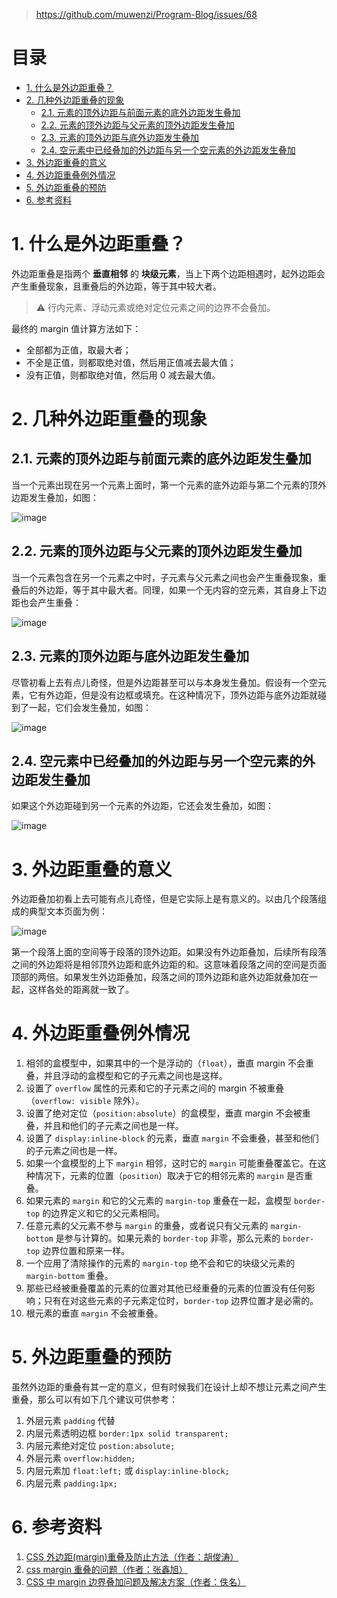 > https://github.com/muwenzi/Program-Blog/issues/68

<h1>目录</h1>

<!-- TOC -->

- [1. 什么是外边距重叠？](#1-什么是外边距重叠)
- [2. 几种外边距重叠的现象](#2-几种外边距重叠的现象)
  - [2.1. 元素的顶外边距与前面元素的底外边距发生叠加](#21-元素的顶外边距与前面元素的底外边距发生叠加)
  - [2.2. 元素的顶外边距与父元素的顶外边距发生叠加](#22-元素的顶外边距与父元素的顶外边距发生叠加)
  - [2.3. 元素的顶外边距与底外边距发生叠加](#23-元素的顶外边距与底外边距发生叠加)
  - [2.4. 空元素中已经叠加的外边距与另一个空元素的外边距发生叠加](#24-空元素中已经叠加的外边距与另一个空元素的外边距发生叠加)
- [3. 外边距重叠的意义](#3-外边距重叠的意义)
- [4. 外边距重叠例外情况](#4-外边距重叠例外情况)
- [5. 外边距重叠的预防](#5-外边距重叠的预防)
- [6. 参考资料](#6-参考资料)

<!-- /TOC -->

# 1. 什么是外边距重叠？

外边距重叠是指两个 **垂直相邻** 的 **块级元素**，当上下两个边距相遇时，起外边距会产生重叠现象，且重叠后的外边距，等于其中较大者。

> :warning: 行内元素、浮动元素或绝对定位元素之间的边界不会叠加。

最终的 margin 值计算方法如下：

- 全部都为正值，取最大者；
- 不全是正值，则都取绝对值，然后用正值减去最大值；
- 没有正值，则都取绝对值，然后用 0 减去最大值。

# 2. 几种外边距重叠的现象

## 2.1. 元素的顶外边距与前面元素的底外边距发生叠加

当一个元素出现在另一个元素上面时，第一个元素的底外边距与第二个元素的顶外边距发生叠加，如图：

![image](https://user-images.githubusercontent.com/12554487/42308599-a2d302b4-8068-11e8-9a5d-54dfe89d2e1e.jpg)

## 2.2. 元素的顶外边距与父元素的顶外边距发生叠加

当一个元素包含在另一个元素之中时，子元素与父元素之间也会产生重叠现象，重叠后的外边距，等于其中最大者。同理，如果一个无内容的空元素，其自身上下边距也会产生重叠：

![image](https://user-images.githubusercontent.com/12554487/42308648-ca92df68-8068-11e8-8871-790bc1a60d54.jpg)

## 2.3. 元素的顶外边距与底外边距发生叠加

尽管初看上去有点儿奇怪，但是外边距甚至可以与本身发生叠加。假设有一个空元素，它有外边距，但是没有边框或填充。在这种情况下，顶外边距与底外边距就碰到了一起，它们会发生叠加，如图：

![image](https://user-images.githubusercontent.com/12554487/42311146-bc2b5aa2-806f-11e8-9f14-01193618e8c0.jpg)

## 2.4. 空元素中已经叠加的外边距与另一个空元素的外边距发生叠加

如果这个外边距碰到另一个元素的外边距，它还会发生叠加，如图：

![image](https://user-images.githubusercontent.com/12554487/42311147-bc7085fa-806f-11e8-93ab-1f02a6eaf8c0.jpg)

# 3. 外边距重叠的意义

外边距叠加初看上去可能有点儿奇怪，但是它实际上是有意义的。以由几个段落组成的典型文本页面为例：

![image](https://user-images.githubusercontent.com/12554487/42311149-bca9cf68-806f-11e8-89ee-f10a512bd9bd.jpg)

第一个段落上面的空间等于段落的顶外边距。如果没有外边距叠加，后续所有段落之间的外边距将是相邻顶外边距和底外边距的和。这意味着段落之间的空间是页面顶部的两倍。如果发生外边距叠加，段落之间的顶外边距和底外边距就叠加在一起，这样各处的距离就一致了。

# 4. 外边距重叠例外情况

1.  相邻的盒模型中，如果其中的一个是浮动的（`float`），垂直 margin 不会重叠，并且浮动的盒模型和它的子元素之间也是这样。
1.  设置了 `overflow` 属性的元素和它的子元素之间的 margin 不被重叠（`overflow: visible` 除外）。
1.  设置了绝对定位（`position:absolute`）的盒模型，垂直 margin 不会被重叠，并且和他们的子元素之间也是一样。
1.  设置了 `display:inline-block` 的元素，垂直 `margin` 不会重叠，甚至和他们的子元素之间也是一样。
1.  如果一个盒模型的上下 `margin` 相邻，这时它的 `margin` 可能重叠覆盖它。在这种情况下，元素的位置（`position`）取决于它的相邻元素的 `margin` 是否重叠。
1.  如果元素的 `margin` 和它的父元素的 `margin-top` 重叠在一起，盒模型 `border-top` 的边界定义和它的父元素相同。
1.  任意元素的父元素不参与 `margin` 的重叠，或者说只有父元素的 `margin-bottom` 是参与计算的。如果元素的 `border-top` 非零，那么元素的 `border-top` 边界位置和原来一样。
1.  一个应用了清除操作的元素的 `margin-top` 绝不会和它的块级父元素的 `margin-bottom` 重叠。
1.  那些已经被重叠覆盖的元素的位置对其他已经重叠的元素的位置没有任何影响；只有在对这些元素的子元素定位时，`border-top` 边界位置才是必需的。
1.  根元素的垂直 `margin` 不会被重叠。

# 5. 外边距重叠的预防

虽然外边距的重叠有其一定的意义，但有时候我们在设计上却不想让元素之间产生重叠，那么可以有如下几个建议可供参考：

1.  外层元素 `padding` 代替
1.  内层元素透明边框 `border:1px solid transparent;`
1.  内层元素绝对定位 `postion:absolute;`
1.  外层元素 `overflow:hidden;`
1.  内层元素加 `float:left;` 或 `display:inline-block;`
1.  内层元素 `padding:1px;`

# 6. 参考资料

1.  [CSS 外边距(margin)重叠及防止方法（作者：胡俊涛）](http://www.hujuntao.com/web/css/css-margin-overlap.html)
1.  [css margin 重叠的问题（作者：张鑫旭）](http://www.zhangxinxu.com/study/200908/margin-overlap.html)
1.  [CSS 中 margin 边界叠加问题及解决方案（作者：佚名）](https://blog.csdn.net/u012028371/article/details/52809119)
